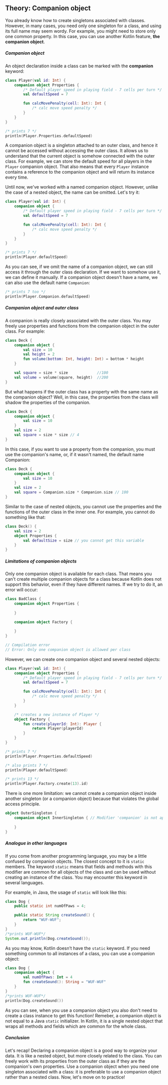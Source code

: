 ## Theory: Companion object

You already know how to create singletons associated with classes. However, in many cases, you need only one singleton for a class, and using its full name may seem wordy. For example, you might need to store only one common property. In this case, you can use another Kotlin feature, **the companion object**.

##### Companion object

An object declaration inside a class can be marked with the **companion** keyword:

```kotlin
class Player(val id: Int) {
    companion object Properties {
        /* Default player speed in playing field - 7 cells per turn */
        val defaultSpeed = 7

        fun calcMovePenalty(cell: Int): Int {
            /* calc move speed penalty */
        }
    }
}

/* prints 7 */
println(Player.Properties.defaultSpeed)
```

A companion object is a singleton attached to an outer class, and hence it cannot be accessed without accessing the outer class. It allows us to understand that the current object is somehow connected with the outer class. For example, we can store the default speed for all players in the `Player` companion object. That also means that every `Player` instance contains a reference to the companion object and will return its instance every time.

Until now, we've worked with a named companion object. However, unlike the case of a nested object, the name can be omitted. Let's try it:

```kotlin
class Player(val id: Int) {
    companion object {
        /* Default player speed in playing field - 7 cells per turn */
        val defaultSpeed = 7

        fun calcMovePenalty(cell: Int): Int {
            /* calc move speed penalty */
        }
    }
}

/* prints 7 */
println(Player.defaultSpeed)
```

As you can see, if we omit the name of a companion object, we can still access it through the outer class declaration. If we want to somehow use it, we can define it manually. If a companion object doesn't have a name, we can also use the default name `Companion`:

```kotlin
/* prints 7 too */
println(Player.Companion.defaultSpeed)
```

##### Companion object and outer class

A companion is really closely associated with the outer class. You may freely use properties and functions from the companion object in the outer class. For example:

```kotlin
class Deck {
    companion object {
        val size = 10
        val height = 2
        fun volume(bottom: Int, height: Int) = bottom * height
    }

    val square = size * size             //100
    val volume = volume(square, height)  //200
}
```

But what happens if the outer class has a property with the same name as the companion object? Well, in this case, the properties from the class will shadow the properties of the companion.

```kotlin
class Deck {
    companion object {
        val size = 10
    }
    val size = 2
    val square = size * size // 4
}
```

In this case, if you want to use a property from the companion, you must use the companion's name, or, if it wasn't named, the default name Companion:

```kotlin
class Deck {
    companion object {
        val size = 10
    }
    val size = 2
    val square = Companion.size * Companion.size // 100
}
```

Similar to the case of nested objects, you cannot use the properties and the functions of the outer class in the inner one. For example, you cannot do something like that:

```kotlin
class Deck() {    
    val size = 2
    object Properties {
        val defaultSize = size // you cannot get this variable
    }
}
```

##### Limitations of companion objects

Only one companion object is available for each class. That means you can't create multiple companion objects for a class because Kotlin does not support this behavior, even if they have different names. If we try to do it, an error will occur:

```kotlin
class BadClass {
    companion object Properties {
    
    }

    companion object Factory {
    
    }
}

// Compilation error
// Error: Only one companion object is allowed per class
```

However, we can create one companion object and several nested objects:

```kotlin
class Player(val id: Int) {
    companion object Properties {
        /* Default player speed in playing field - 7 cells per turn */
        val defaultSpeed = 7

        fun calcMovePenalty(cell: Int): Int {
            /* calc move speed penalty */
        }
    }

    /* creates a new instance of Player */
    object Factory {
        fun create(playerId: Int): Player {
            return Player(playerId)
        }
    }
}

/* prints 7 */
println(Player.Properties.defaultSpeed)

/* also prints 7 */
println(Player.defaultSpeed)

/* prints 13 */
println(Player.Factory.create(13).id)
```

There is one more limitation: we cannot create a companion object inside another singleton (or a companion object) because that violates the global access principle.

```kotlin
object OuterSingleton {
    companion object InnerSingleton { // Modifier 'companion' is not applicable inside 'object'  
  
    }
}
```

##### Analogue in other languages

If you come from another programming language, you may be a little confused by companion objects. The closest concept to it is `static` members. The keyword `static` means that fields and methods with this modifier are common for all objects of the class and can be used without creating an instance of the class. You may encounter this keyword in several languages.

For example, in Java, the usage of `static` will look like this:

```java
class Dog {
    public static int numOfPaws = 4;

    public static String createSound() {
        return "WUF-WUF";
    }
}
/*prints WUF-WUF*/
System.out.println(Dog.createSound());
```

As you may know, Kotlin doesn’t have the `static` keyword. If you need something common to all instances of a class, you can use a companion object:

```kotlin
class Dog {
    companion object {
        val numOfPaws: Int = 4
        fun createSound(): String = "WUF-WUF"
    }
}
/*prints WUF-WUF*/
println(Dog.createSound())
```

As you can see, when you use a companion object you also don't need to create a class instance to get this function! Remeber, a companion object is not equal to a Java `static` initializer. In Kotlin, it is a single nested object that wraps all methods and fields which are common for the whole class.

##### Conclusion

Let's recap! Declaring a companion object is a good way to organize your data. It is like a nested object, but more closely related to the class. You can freely work with its properties from the outer class as if they are the companion's own properties. Use a companion object when you need one singleton associated with a class: it is preferable to use a companion object rather than a nested class. Now, let's move on to practice!